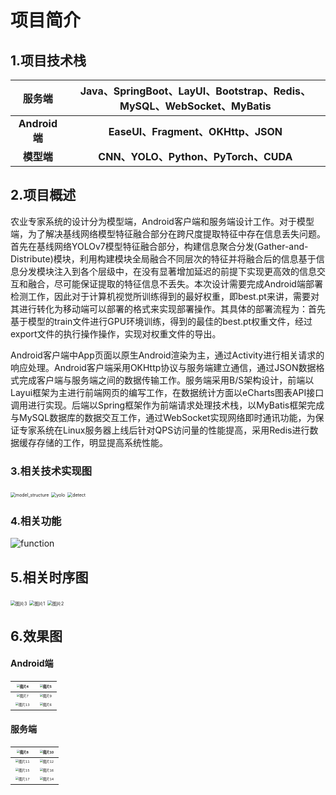 # 项目简介
## 1.项目技术栈

|    服务端     | Java、SpringBoot、LayUI、Bootstrap、Redis、MySQL、WebSocket、MyBatis |
| :-----------: | :----------------------------------------------------------: |
| **Android端** |              **EaseUI、Fragment、OKHttp、JSON**              |
|  **模型端**   |             **CNN、YOLO、Python、PyTorch、CUDA**             |

## 2.项目概述

农业专家系统的设计分为模型端，Android客户端和服务端设计工作。对于模型端，为了解决基线网络模型特征融合部分在跨尺度提取特征中存在信息丢失问题。首先在基线网络YOLOv7模型特征融合部分，构建信息聚合分发(Gather-and-Distribute)模块，利用构建模块全局融合不同层次的特征并将融合后的信息基于信息分发模块注入到各个层级中，在没有显著增加延迟的前提下实现更高效的信息交互和融合，尽可能保证提取的特征信息不丢失。本次设计需要完成Android端部署检测工作，因此对于计算机视觉所训练得到的最好权重，即best.pt来讲，需要对其进行转化为移动端可以部署的格式来实现部署操作。其具体的部署流程为：首先基于模型的train文件进行GPU环境训练，得到的最佳的best.pt权重文件，经过export文件的执行操作操作，实现对权重文件的导出。

Android客户端中App页面以原生Android渲染为主，通过Activity进行相关请求的响应处理。Android客户端采用OKHttp协议与服务端建立通信，通过JSON数据格式完成客户端与服务端之间的数据传输工作。服务端采用B/S架构设计，前端以Layui框架为主进行前端网页的编写工作，在数据统计方面以eCharts图表API接口调用进行实现。后端以Spring框架作为前端请求处理技术栈，以MyBatis框架完成与MySQL数据库的数据交互工作，通过WebSocket实现网络即时通讯功能，为保证专家系统在Linux服务器上线后针对QPS访问量的性能提高，采用Redis进行数据缓存存储的工作，明显提高系统性能。

### 3.相关技术实现图



<img src="D:\github\agri_system\picture\model_structure.png" alt="model_structure" style="zoom:50%;" />

<img src="D:\github\agri_system\picture\yolo.png" alt="yolo" style="zoom: 50%;" />

<img src="D:\github\agri_system\picture\detect.png" alt="detect" style="zoom:50%;" />

### 4.相关功能

![function](D:\github\agri_system\picture\function.png)

## 5.相关时序图

<img src="D:\github\agri_system\picture\图片3.png" alt="图片3" style="zoom:50%;" />

<img src="D:\github\agri_system\picture\图片1.png" alt="图片1" style="zoom:50%;" />

<img src="D:\github\agri_system\picture\图片2.png" alt="图片2" style="zoom:50%;" />

## 6.效果图

#### Android端

| <img src="D:\github\agri_system\picture\图片4.png" alt="图片4" style="zoom: 33%;" /> | <img src="D:\github\agri_system\picture\图片5.png" alt="图片5" style="zoom: 33%;" /> |
| :----------------------------------------------------------: | :----------------------------------------------------------: |
| <img src="D:\github\agri_system\picture\图片7.png" alt="图片7" style="zoom:33%;" /> | <img src="D:\github\agri_system\picture\图片9.png" alt="图片9" style="zoom:33%;" /> |
| <img src="D:\github\agri_system\picture\图片13.png" alt="图片13" style="zoom:33%;" /> | <img src="D:\github\agri_system\picture\图片6.png" alt="图片6" style="zoom:33%;" /> |

#### 服务端

| <img src="D:\github\agri_system\picture\图片8.png" alt="图片8" style="zoom:33%;" /> | <img src="D:\github\agri_system\picture\图片10.png" alt="图片10" style="zoom:33%;" /> |
| :----------------------------------------------------------: | :----------------------------------------------------------: |
| <img src="D:\github\agri_system\picture\图片11.png" alt="图片11" style="zoom:33%;" /> | <img src="D:\github\agri_system\picture\图片12.png" alt="图片12" style="zoom:33%;" /> |
| <img src="D:\github\agri_system\picture\图片15.png" alt="图片15" style="zoom:33%;" /> | <img src="D:\github\agri_system\picture\图片16.png" alt="图片16" style="zoom:33%;" /> |
| <img src="D:\github\agri_system\picture\图片17.png" alt="图片17" style="zoom:33%;" /> | <img src="D:\github\agri_system\picture\图片14.png" alt="图片14" style="zoom:33%;" /> |

